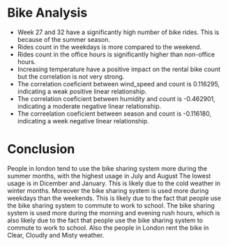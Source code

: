 # Bike Analysis
- Week 27 and 32 have a significantly high number of bike rides. This is because of the summer season.
- Rides count in the weekdays is more compared to the weekend.
- Rides count in the office hours is significantly higher than non-office hours.
- Increasing temperature have a positive impact on the rental bike count but the correlation is not very strong.
- The correlation coeficient between wind_speed and count is 0.116295, indicating a weak positive linear relationship. 
- The correlation coeficient between humidity and count is -0.462901, indicating a moderate negative linear relationship.
- The correelation coeficient between season and count is -0.116180, indicating a week negative linear relationship.

# Conclusion

People in london tend to use the bike sharing system more during the summer months, with the highest usage in July and August
The lowest usage is in Dicember and January. This is likely due to the cold weather in winter months. Moreover the bike sharing 
system is used more during weekdays than the weekends. This is likely due to the fact that people use the bike sharing system to
commute to work to school. The bike sharing system is used more during the morning and evening rush hours, which is also likely
due to the fact that people use the bike sharing system to commute to work to school. Also the people in London rent the bike in Clear,
Cloudly and Misty weather. 
